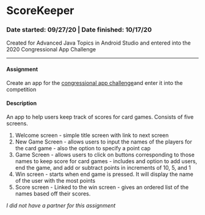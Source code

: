 # ScoreKeeper
### Date started: 09/27/20 | Date finished: 10/17/20
Created for Advanced Java Topics in Android Studio and entered into the 2020 Congressional App Challenge
______________________________________________________________________________________________________________
#### Assignment
  Create an app for the [congressional app challenge](https://www.congressionalappchallenge.us/)and enter it into the competition
#### Description
An app to help users keep track of scores for card games.
Consists of five screens.
1. Welcome screen - simple title screen with link to next screen
2. New Game Screen - allows users to input the names of the players for the card game - also the option to specify a point cap
3. Game Screen - allows users to click on buttons corresponding to those names to keep score for card games
                 - includes and option to add users, end the game, and add or subtract points in increments of 10, 5, and 1
4. Win screen -  starts when end game is pressed. It will display the name of the user with the most points
5. Score screen - Linked to the win screen - gives an ordered list of the names based off their scores. 

*I did not have a partner for this assignment*

